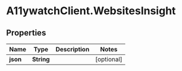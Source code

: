 # A11ywatchClient.WebsitesInsight

## Properties

Name | Type | Description | Notes
------------ | ------------- | ------------- | -------------
**json** | **String** |  | [optional] 


